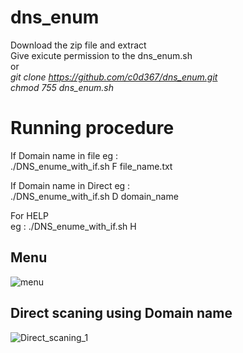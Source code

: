 # dns_enum

Download the zip file and extract<br>
Give exicute permission to the dns_enum.sh<br>
              or<br>
<i>git clone https://github.com/c0d367/dns_enum.git<br>
chmod 755 dns_enum.sh</i>
  
 # Running procedure
  If Domain name in file eg :<br>
    ./DNS_enume_with_if.sh F file_name.txt
  
  If Domain name in Direct eg :<br>
    ./DNS_enume_with_if.sh D domain_name
  
  For HELP                 
    eg : ./DNS_enume_with_if.sh H
  
  
  ## Menu
  ![menu](https://user-images.githubusercontent.com/64792340/107806180-63951480-6d5e-11eb-996d-aa5aeb4c7adc.png)
  
  ## Direct scaning using Domain name
  ![Direct_scaning_1](https://user-images.githubusercontent.com/64792340/107806727-1d8c8080-6d5f-11eb-9eec-967ba3460526.png)
